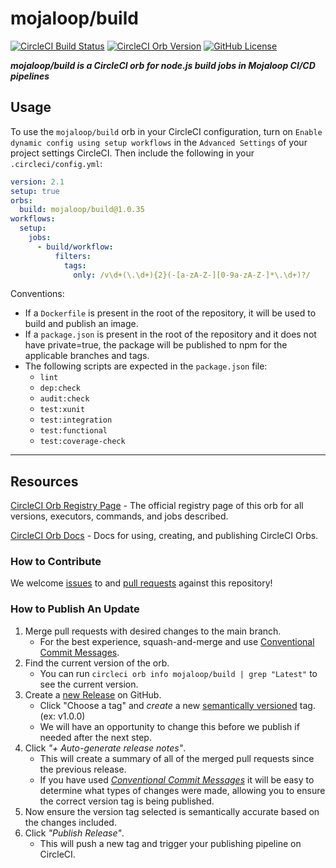 # mojaloop/build

[![CircleCI Build Status](https://circleci.com/gh/mojaloop/ci-config-orb-build.svg?style=shield "CircleCI Build Status")](https://circleci.com/gh/mojaloop/ci-config-orb-build)
[![CircleCI Orb Version](https://badges.circleci.com/orbs/mojaloop/build.svg)](https://circleci.com/developer/orbs/orb/mojaloop/build)
[![GitHub License](https://img.shields.io/badge/license-APACHE_2.0-lightgrey.svg)](https://raw.githubusercontent.com/mojaloop/ci-config-orb-build/main/LICENSE)

_**mojaloop/build is a CircleCI orb for node.js build jobs in Mojaloop CI/CD pipelines**_

## Usage

To use the `mojaloop/build` orb in your CircleCI configuration, turn on
`Enable dynamic config using setup workflows` in the `Advanced Settings` of your
project settings CircleCI. Then include the following in your `.circleci/config.yml`:

```yaml
version: 2.1
setup: true
orbs:
  build: mojaloop/build@1.0.35
workflows:
  setup:
    jobs:
      - build/workflow:
          filters:
            tags:
              only: /v\d+(\.\d+){2}(-[a-zA-Z-][0-9a-zA-Z-]*\.\d+)?/

```

Conventions:

- If a `Dockerfile` is present in the root of the repository, it will be used to
  build and publish an image.
- If a `package.json` is present in the root of the repository and it does not have
  private=true, the package will be published to npm for
  the applicable branches and tags.
- The following scripts are expected in the `package.json` file:
  - `lint`
  - `dep:check`
  - `audit:check`
  - `test:xunit`
  - `test:integration`
  - `test:functional`
  - `test:coverage-check`

---

## Resources

[CircleCI Orb Registry Page](https://circleci.com/developer/orbs/orb/mojaloop/build) -
The official registry page of this orb for all versions, executors, commands,
and jobs described.

[CircleCI Orb Docs](https://circleci.com/docs/orb-intro/#section=configuration) -
Docs for using, creating, and publishing CircleCI Orbs.

### How to Contribute

We welcome [issues](https://github.com/mojaloop/ci-config-orb-build/issues) to
and [pull requests](https://github.com/mojaloop/ci-config-orb-build/pulls)
against this repository!

### How to Publish An Update

1. Merge pull requests with desired changes to the main branch.
    - For the best experience, squash-and-merge and use [Conventional Commit Messages](https://conventionalcommits.org/).
2. Find the current version of the orb.
    - You can run `circleci orb info mojaloop/build | grep "Latest"` to see the
      current version.
3. Create a [new Release](https://github.com/mojaloop/ci-config-orb-build/releases/new)
   on GitHub.
    - Click "Choose a tag" and _create_ a new [semantically versioned](http://semver.org/)
      tag. (ex: v1.0.0)
    - We will have an opportunity to change this before we publish if needed
        after the next step.
4. Click _"+ Auto-generate release notes"_.
    - This will create a summary of all of the merged pull requests since the
      previous release.
    - If you have used _[Conventional Commit Messages](https://conventionalcommits.org/)_
      it will be easy to determine what types of changes were made, allowing you
      to ensure the correct version tag is being published.
5. Now ensure the version tag selected is semantically accurate based on the
   changes included.
6. Click _"Publish Release"_.
    - This will push a new tag and trigger your publishing pipeline on CircleCI.
